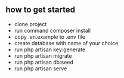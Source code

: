 ## how to get started

- clone project 
- run command composer install
- copy .en.example to .env file
- create database with name of your choice
- run php artisan key:generate
- run php artisan migrate
- run php artisan db:seed
- run php artisan serve
